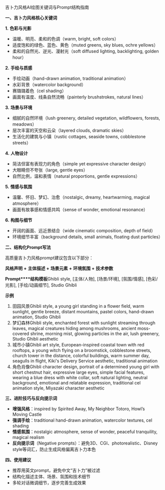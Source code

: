 吉卜力风格AI绘图关键词与Prompt结构指南

**一、吉卜力风格核心关键词**

**1.** **色彩与光影**

- 温暖、明亮、柔和的色调（warm, bright, soft colors）
- 适度饱和的绿色、蓝色、黄色（muted greens, sky blues, ochre yellows）
- 柔和的自然光、逆光、漫射光（soft diffused lighting, backlighting, golden hour）

**2.** **手绘与质感**

- 手绘动画（hand-drawn animation, traditional animation）
- 水彩背景（watercolor background）
- 赛璐璐着色（cel shading）
- 画面有温度、线条自然流畅（painterly brushstrokes, natural lines）

**3.** **场景与环境**

- 细腻的自然环境（lush greenery, detailed vegetation, wildflowers, forests, meadows）
- 层次丰富的天空和云朵（layered clouds, dramatic skies）
- 生活化的建筑与小镇（rustic cottages, seaside towns, cobblestone streets）

**4.** **人物设计**

- 简洁但富有表现力的角色（simple yet expressive character design）
- 大眼睛但不夸张（large, gentle eyes）
- 自然比例，温和表情（natural proportions, gentle expressions）

**5.** **情感与氛围**

- 温馨、怀旧、梦幻、治愈（nostalgic, dreamy, heartwarming, magical atmosphere）
- 画面有故事感和情感共鸣（sense of wonder, emotional resonance）

**6.** **构图与细节**

- 开阔的画面、远近景结合（wide cinematic composition, depth of field）
- 环境细节丰富（background details, small animals, floating dust particles）

**二、结构化****Prompt****写法**

高质量吉卜力风格prompt建议包含以下部分：

**风格声明** **+** **主体描述** **+** **场景元素** **+** **环境氛围** **+** **技术参数**

**Prompt****结构模板**Ghibli style, [主体/人物], [场景/环境], [氛围/情感], [色彩/光影], [手绘/动画细节], Studio Ghibli

**示例**

1. 田园风景Ghibli style, a young girl standing in a flower field, warm sunlight, gentle breeze, distant mountains, pastel colors, hand-drawn animation, Studio Ghibli
2. 梦幻森林Ghibli style, enchanted forest with sunlight streaming through leaves, magical creatures hiding among mushrooms, ancient moss-covered shrine, morning mist, glowing particles in the air, lush greenery, Studio Ghibli aesthetic
3. 城市小镇Ghibli art style, European-inspired coastal town with red rooftops, a young witch flying on a broomstick, cobblestone streets, church tower in the distance, colorful buildings, warm summer day, seagulls in flight, Kiki's Delivery Service aesthetic, traditional animation
4. 角色肖像Ghibli character design, portrait of a determined young girl with short chestnut hair, expressive large eyes, simple facial features, wearing a blue dress with white collar, soft natural lighting, neutral background, emotional and relatable expression, traditional cel animation style, Miyazaki character aesthetic

**三、进阶技巧与反向提示词**

- **增强风格**：inspired by Spirited Away, My Neighbor Totoro, Howl’s Moving Castle
- **强调手绘**：traditional hand-drawn animation, watercolor textures, cel shading
- **情感氛围**：nostalgic atmosphere, sense of wonder, peaceful tranquility, magical realism
- **反向提示词**（Negative prompts）：避免3D、CGI、photorealistic、Disney style等词汇，防止生成风格偏离吉卜力本色

**四、使用建议**

- 推荐用英文prompt，避免中文“吉卜力”被过滤
- 结构化描述主体、场景、氛围和技术细节
- 多轮对话微调细节，逐步完善生成效果
